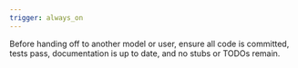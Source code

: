 ```yaml
---
trigger: always_on
---
```


Before handing off to another model or user, ensure all code is committed, tests pass, documentation is up to date, and no stubs or TODOs remain.
